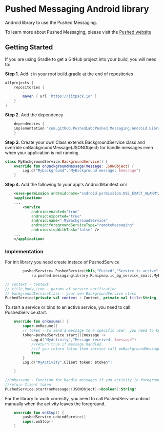 # Pushed Messaging Android library

Android library to use the Pushed Messaging.

To learn more about Pushed Messaging, please visit the [Pushed website](https://pushed.ru)

## Getting Started

If you are using Gradle to get a GitHub project into your build, you will need to:

**Step 1.** Add it in your root build.gradle at the end of repositories 

```gradle
allprojects {
	repositories {
		...
		maven { url 'https://jitpack.io' }
	}
}
```

**Step 2.** Add the dependency

```gradle
    dependencies {
	implementation 'com.github.PushedLab:Pushed.Messaging.Android.Library:1.2.0'
    }
``` 

**Step 3.** Create your own Class extends BackgroundService class and override onBackgroundMessage(JSONObject) 
for handle messages even when your application is not running.

```kotlin
class MyBackgroundService:BackgroundService() {
    override fun onBackgroundMessage(message: JSONObject) {
        Log.d("Mybackground","MyBackground message: $message")
    }
```

**Step 4.** Add the following to your app's AndroidManifest.xml

```xml
    <uses-permission android:name="android.permission.USE_EXACT_ALARM"/>
    <application>
    ...
        <service
            android:enabled="true"
            android:exported="true"
            android:name=".MyBackgroundService"
            android:foregroundServiceType="remoteMessaging"
            android:stopWithTask="false" />
    ...
    </application>
```

### Implementation

For init library you need create instace of PushedService 

```kotlin
        pushedService= PushedService(this,"Pushed","Service is active",
            ru.pushed.messaginglibrary.R.mipmap.ic_bg_service_small,MyBackgroundService::class.java)
```

```kotlin
// context - Context
// title,body,icon - params of service notification
// backgroundServiceClass - your own BackgroundService class
PushedService(private val context : Context, private val title:String, private val body:String, private val icon:Int, private val backgroundServiceClass: Class<*>);

```

To start a service or bind to an active service, you need to call PushedService.start.

```kotlin
    override fun onResume() {
        super.onResume()
        // token - To send a message to a specific user, you need to know his Client token.
        token=pushedService.start(){message ->
            Log.d("MyActivity","Message received: $message")
            //return true if message handled.
            //if you return false then service call onBackgroundMessage.
            true
        }
        Log.d("MyActivity",Client token: $token")

    }
```

```kotlin
//OnMessage - Function for handle messages if you activity in foreground
//return Client token
PushedService.start(onMessage:(JSONObject)->Boolean):String?
```

For the library to work correctly, you need to call PushedService.unbind manually when the activity leaves the foreground.

```kotlin
    override fun onStop() {
        pushedService.unbindService()
        super.onStop()
    }
```




